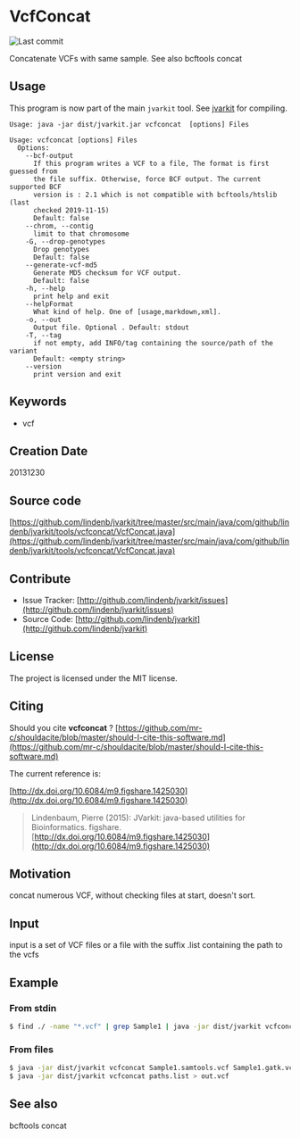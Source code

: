 # VcfConcat

![Last commit](https://img.shields.io/github/last-commit/lindenb/jvarkit.png)

Concatenate VCFs with same sample. See also bcftools concat


## Usage


This program is now part of the main `jvarkit` tool. See [jvarkit](JvarkitCentral.md) for compiling.


```
Usage: java -jar dist/jvarkit.jar vcfconcat  [options] Files

Usage: vcfconcat [options] Files
  Options:
    --bcf-output
      If this program writes a VCF to a file, The format is first guessed from 
      the file suffix. Otherwise, force BCF output. The current supported BCF 
      version is : 2.1 which is not compatible with bcftools/htslib (last 
      checked 2019-11-15)
      Default: false
    --chrom, --contig
      limit to that chromosome
    -G, --drop-genotypes
      Drop genotypes
      Default: false
    --generate-vcf-md5
      Generate MD5 checksum for VCF output.
      Default: false
    -h, --help
      print help and exit
    --helpFormat
      What kind of help. One of [usage,markdown,xml].
    -o, --out
      Output file. Optional . Default: stdout
    -T, --tag
      if not empty, add INFO/tag containing the source/path of the variant
      Default: <empty string>
    --version
      print version and exit

```


## Keywords

 * vcf



## Creation Date

20131230

## Source code 

[https://github.com/lindenb/jvarkit/tree/master/src/main/java/com/github/lindenb/jvarkit/tools/vcfconcat/VcfConcat.java](https://github.com/lindenb/jvarkit/tree/master/src/main/java/com/github/lindenb/jvarkit/tools/vcfconcat/VcfConcat.java)


## Contribute

- Issue Tracker: [http://github.com/lindenb/jvarkit/issues](http://github.com/lindenb/jvarkit/issues)
- Source Code: [http://github.com/lindenb/jvarkit](http://github.com/lindenb/jvarkit)

## License

The project is licensed under the MIT license.

## Citing

Should you cite **vcfconcat** ? [https://github.com/mr-c/shouldacite/blob/master/should-I-cite-this-software.md](https://github.com/mr-c/shouldacite/blob/master/should-I-cite-this-software.md)

The current reference is:

[http://dx.doi.org/10.6084/m9.figshare.1425030](http://dx.doi.org/10.6084/m9.figshare.1425030)

> Lindenbaum, Pierre (2015): JVarkit: java-based utilities for Bioinformatics. figshare.
> [http://dx.doi.org/10.6084/m9.figshare.1425030](http://dx.doi.org/10.6084/m9.figshare.1425030)


## Motivation

concat numerous VCF, without checking files at start, doesn't sort.

## Input

input is a set of VCF files or a file with the suffix .list containing the path to the vcfs

## Example

### From stdin

```bash
$ find ./ -name "*.vcf" | grep Sample1 | java -jar dist/jvarkit vcfconcat > out.vcf
```

### From files

```bash
$ java -jar dist/jvarkit vcfconcat Sample1.samtools.vcf Sample1.gatk.vcf > out.vcf
$ java -jar dist/jvarkit vcfconcat paths.list > out.vcf
```


## See also

bcftools concat



